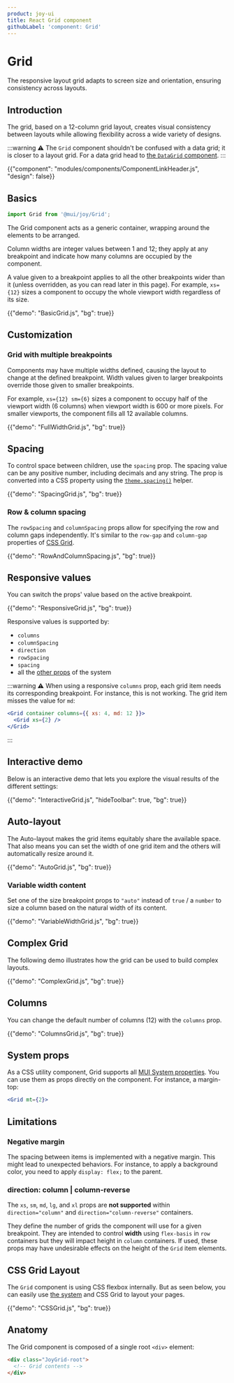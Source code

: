 ```yaml
---
product: joy-ui
title: React Grid component
githubLabel: 'component: Grid'
---
```


# Grid

<p class="description">The responsive layout grid adapts to screen size and orientation, ensuring consistency across layouts.</p>

## Introduction

The grid, based on a 12-column grid layout, creates visual consistency between layouts while allowing flexibility across a wide variety of designs.

:::warning
⚠️ The `Grid` component shouldn't be confused with a data grid; it is closer to a layout grid. For a data grid head to [the `DataGrid` component](/x/react-data-grid/).
:::

{{"component": "modules/components/ComponentLinkHeader.js", "design": false}}

## Basics

```jsx
import Grid from '@mui/joy/Grid';
```

The Grid component acts as a generic container, wrapping around the elements to be arranged.

Column widths are integer values between 1 and 12; they apply at any breakpoint and indicate how many columns are occupied by the component.

A value given to a breakpoint applies to all the other breakpoints wider than it (unless overridden, as you can read later in this page). For example, `xs={12}` sizes a component to occupy the whole viewport width regardless of its size.

{{"demo": "BasicGrid.js", "bg": true}}

## Customization

### Grid with multiple breakpoints

Components may have multiple widths defined, causing the layout to change at the defined breakpoint. Width values given to larger breakpoints override those given to smaller breakpoints.

For example, `xs={12} sm={6}` sizes a component to occupy half of the viewport width (6 columns) when viewport width is 600 or more pixels. For smaller viewports, the component fills all 12 available columns.

{{"demo": "FullWidthGrid.js", "bg": true}}

## Spacing

To control space between children, use the `spacing` prop.
The spacing value can be any positive number, including decimals and any string.
The prop is converted into a CSS property using the [`theme.spacing()`](/material-ui/customization/spacing/) helper.

{{"demo": "SpacingGrid.js", "bg": true}}

### Row & column spacing

The `rowSpacing` and `columnSpacing` props allow for specifying the row and column gaps independently.
It's similar to the `row-gap` and `column-gap` properties of [CSS Grid](/system/grid/#row-gap-amp-column-gap).

{{"demo": "RowAndColumnSpacing.js", "bg": true}}

## Responsive values

You can switch the props' value based on the active breakpoint.

{{"demo": "ResponsiveGrid.js", "bg": true}}

Responsive values is supported by:

- `columns`
- `columnSpacing`
- `direction`
- `rowSpacing`
- `spacing`
- all the [other props](#system-props) of the system

:::warning
⚠️ When using a responsive `columns` prop, each grid item needs its corresponding breakpoint.
For instance, this is not working. The grid item misses the value for `md`:

```jsx
<Grid container columns={{ xs: 4, md: 12 }}>
  <Grid xs={2} />
</Grid>
```

:::

## Interactive demo

Below is an interactive demo that lets you explore the visual results of the different settings:

{{"demo": "InteractiveGrid.js", "hideToolbar": true, "bg": true}}

## Auto-layout

The Auto-layout makes the grid items equitably share the available space.
That also means you can set the width of one grid item and the others will automatically resize around it.

{{"demo": "AutoGrid.js", "bg": true}}

### Variable width content

Set one of the size breakpoint props to `"auto"` instead of `true` / a `number` to size
a column based on the natural width of its content.

{{"demo": "VariableWidthGrid.js", "bg": true}}

## Complex Grid

The following demo illustrates how the grid can be used to build complex layouts.

{{"demo": "ComplexGrid.js", "bg": true}}

## Columns

You can change the default number of columns (12) with the `columns` prop.

{{"demo": "ColumnsGrid.js", "bg": true}}

## System props

As a CSS utility component, Grid supports all [MUI System properties](/system/properties/).
You can use them as props directly on the component.
For instance, a margin-top:

```jsx
<Grid mt={2}>
```

## Limitations

### Negative margin

The spacing between items is implemented with a negative margin. This might lead to unexpected behaviors. For instance, to apply a background color, you need to apply `display: flex;` to the parent.

### direction: column | column-reverse

The `xs`, `sm`, `md`, `lg`, and `xl` props are **not supported** within `direction="column"` and `direction="column-reverse"` containers.

They define the number of grids the component will use for a given breakpoint. They are intended to control **width** using `flex-basis` in `row` containers but they will impact height in `column` containers.
If used, these props may have undesirable effects on the height of the `Grid` item elements.

## CSS Grid Layout

The `Grid` component is using CSS flexbox internally.
But as seen below, you can easily use [the system](/system/grid/) and CSS Grid to layout your pages.

{{"demo": "CSSGrid.js", "bg": true}}

## Anatomy

The Grid component is composed of a single root `<div>` element:

```html
<div class="JoyGrid-root">
  <!-- Grid contents -->
</div>
```
